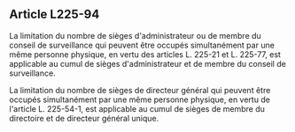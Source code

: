 Article L225-94
----
La limitation du nombre de sièges d'administrateur ou de membre du conseil de
surveillance qui peuvent être occupés simultanément par une même personne
physique, en vertu des articles L. 225-21 et L. 225-77, est applicable au cumul
de sièges d'administrateur et de membre du conseil de surveillance.

La limitation du nombre de sièges de directeur général qui peuvent être occupés
simultanément par une même personne physique, en vertu de l'article L. 225-54-1,
est applicable au cumul de sièges de membre du directoire et de directeur
général unique.
